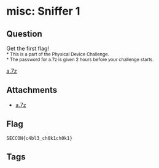 # misc: Sniffer 1
## Question
Get the first flag!<br>
<small>* This is a part of the Physical Device Challenge.</small><br>
<small>* The password for a.7z is given 2 hours before your challenge starts.</small>

[a.7z](files)

## Attachments
- [a.7z](files)

## Flag
```
SECCON{c4bl3_ch0k1ch0k1}
```


## Tags

    